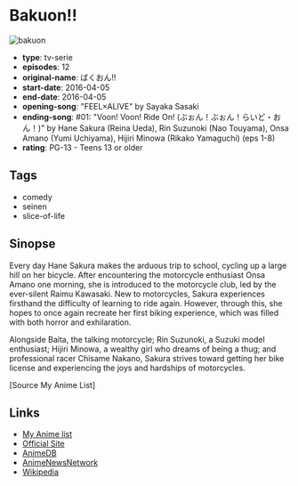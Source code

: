 # Bakuon!!

![bakuon](https://cdn.myanimelist.net/images/anime/3/78914.jpg)

-   **type**: tv-serie
-   **episodes**: 12
-   **original-name**: ばくおん!!
-   **start-date**: 2016-04-05
-   **end-date**: 2016-04-05
-   **opening-song**: "FEEL×ALIVE" by Sayaka Sasaki
-   **ending-song**: #01: "Voon! Voon! Ride On! (ぶぉん！ぶぉん！らいど・おん！)" by Hane Sakura (Reina Ueda), Rin Suzunoki (Nao Touyama), Onsa Amano (Yumi Uchiyama), Hijiri Minowa (Rikako Yamaguchi) (eps 1-8)
-   **rating**: PG-13 - Teens 13 or older

## Tags

-   comedy
-   seinen
-   slice-of-life

## Sinopse

Every day Hane Sakura makes the arduous trip to school, cycling up a large hill on her bicycle. After encountering the motorcycle enthusiast Onsa Amano one morning, she is introduced to the motorcycle club, led by the ever-silent Raimu Kawasaki. New to motorcycles, Sakura experiences firsthand the difficulty of learning to ride again. However, through this, she hopes to once again recreate her first biking experience, which was filled with both horror and exhilaration.

Alongside Baita, the talking motorcycle; Rin Suzunoki, a Suzuki model enthusiast; Hijiri Minowa, a wealthy girl who dreams of being a thug; and professional racer Chisame Nakano, Sakura strives toward getting her bike license and experiencing the joys and hardships of motorcycles.

[Source My Anime List]

## Links

-   [My Anime list](https://myanimelist.net/anime/30795/Bakuon)
-   [Official Site](http://www.bakuon-anime.com/)
-   [AnimeDB](http://anidb.info/perl-bin/animedb.pl?show=anime&aid=11253)
-   [AnimeNewsNetwork](http://www.animenewsnetwork.com/encyclopedia/anime.php?id=17959)
-   [Wikipedia](https://en.wikipedia.org/wiki/Bakuon!!)
